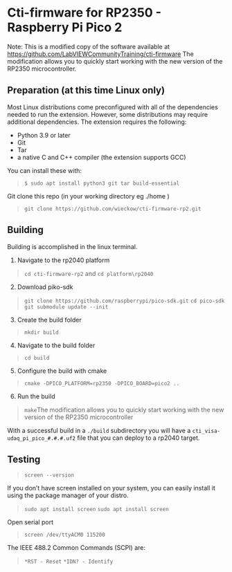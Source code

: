 # Cti-firmware for RP2350 - Raspberry Pi Pico 2 
Note: This is a modified copy of the software available at https://github.com/LabVIEWCommunityTraining/cti-firmware
The modification allows you to quickly start working with the new version of the RP2350 microcontroller.

## Preparation (at this time Linux only)  
Most Linux distributions come preconfigured with all of the dependencies needed to run the extension. However, some
distributions may require additional dependencies. The extension requires the following:
* Python 3.9 or later
* Git
* Tar
* a native C and C++ compiler (the extension supports GCC) 

You can install these with:
>``$ sudo apt install python3 git tar build-essential``

Git clone this repo (in your working directory eg ./home )
> ``git clone https://github.com/wieckow/cti-firmware-rp2.git``

## Building
Building is accomplished in the linux terminal.

1. Navigate to the rp2040 platform
> ``cd cti-firmware-rp2``
and 
> ``cd platform\rp2040``
2. Download piko-sdk 
> ``git clone https://github.com/raspberrypi/pico-sdk.git``
> ``cd pico-sdk``
> ``git submodule update --init``
3. Create the build folder
> ``mkdir build``
4. Navigate to the build folder
> ``cd build``
5. Configure the build with cmake
> ``cmake -DPICO_PLATFORM=rp2350 -DPICO_BOARD=pico2 ..``
6. Run the build
> ``make``The modification allows you to quickly start working with the new version of the RP2350 microcontroller

With a successful build in a `./build` subdirectory you will have a `cti_visa-udaq_pi_pico_#.#.#.uf2` file that you can deploy to a rp2040 target.

## Testing
> ``screen --version``

If you don’t have screen installed on your system, you can easily install it using the package manager of your distro.
> ``sudo apt install screen``
> ``sudo apt install screen``

Open serial port 
> ``screen /dev/ttyACM0 115200``

The IEEE 488.2 Common Commands (SCPI) are:
> ``*RST - Reset``
> ``*IDN? - Identify``

